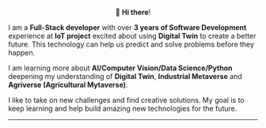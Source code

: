 <p align="center">👋 <b>Hi there</b>!</p>

I am a **Full-Stack developer** with over <b>3 years of Software Development</b> experience at <b>IoT project</b> excited about using **Digital Twin** to create a better future. This technology can help us predict and solve problems before they happen.

I am learning more about **AI/Computer Vision/Data Science/Python** deepening my understanding of **Digital Twin**, **Industrial Metaverse** and **Agriverse (Agricultural Mуtaverse)**.

I like to take on new challenges and find creative solutions. My goal is to keep learning and help build amazing new technologies for the future.
<hr>

